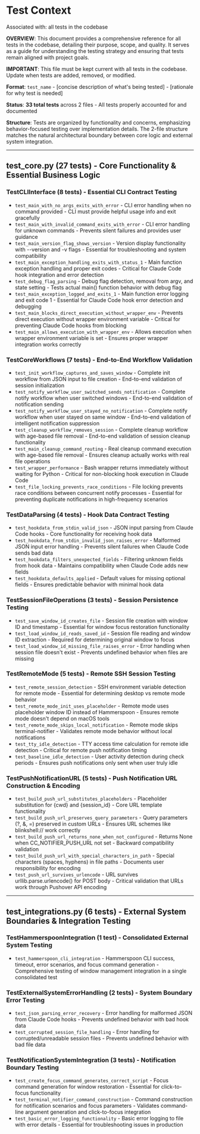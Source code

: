 # Test Context

Associated with: all tests in the codebase

**OVERVIEW**: This document provides a comprehensive reference for all tests in the codebase, detailing their purpose, scope, and quality. It serves as a guide for understanding the testing strategy and ensuring that tests remain aligned with project goals.

**IMPORTANT**: This file must be kept current with all tests in the codebase. Update when tests are added, removed, or modified.

**Format**: `test_name` - [concise description of what's being tested] - [rationale for why test is needed]

**Status**: **33 total tests** across 2 files - All tests properly accounted for and documented

**Structure**: Tests are organized by functionality and concerns, emphasizing behavior-focused testing over implementation details. The 2-file structure matches the natural architectural boundary between core logic and external system integration.

---

## test_core.py (27 tests) - Core Functionality & Essential Business Logic

### TestCLIInterface (8 tests) - Essential CLI Contract Testing
- `test_main_with_no_args_exits_with_error` - CLI error handling when no command provided - CLI must provide helpful usage info and exit gracefully
- `test_main_with_invalid_command_exits_with_error` - CLI error handling for unknown commands - Prevents silent failures and provides user guidance
- `test_main_version_flag_shows_version` - Version display functionality with --version and -v flags - Essential for troubleshooting and system compatibility
- `test_main_exception_handling_exits_with_status_1` - Main function exception handling and proper exit codes - Critical for Claude Code hook integration and error detection
- `test_debug_flag_parsing` - Debug flag detection, removal from argv, and state setting - Tests actual main() function behavior with debug flag
- `test_main_exception_logged_and_exits_1` - Main function error logging and exit code 1 - Essential for Claude Code hook error detection and debugging
- `test_main_blocks_direct_execution_without_wrapper_env` - Prevents direct execution without wrapper environment variable - Critical for preventing Claude Code hooks from blocking
- `test_main_allows_execution_with_wrapper_env` - Allows execution when wrapper environment variable is set - Ensures proper wrapper integration works correctly

### TestCoreWorkflows (7 tests) - End-to-End Workflow Validation
- `test_init_workflow_captures_and_saves_window` - Complete init workflow from JSON input to file creation - End-to-end validation of session initialization
- `test_notify_workflow_user_switched_sends_notification` - Complete notify workflow when user switched windows - End-to-end validation of notification sending
- `test_notify_workflow_user_stayed_no_notification` - Complete notify workflow when user stayed on same window - End-to-end validation of intelligent notification suppression
- `test_cleanup_workflow_removes_session` - Complete cleanup workflow with age-based file removal - End-to-end validation of session cleanup functionality
- `test_main_cleanup_command_routing` - Real cleanup command execution with age-based file removal - Ensures cleanup actually works with real file operations
- `test_wrapper_performance` - Bash wrapper returns immediately without waiting for Python - Critical for non-blocking hook execution in Claude Code
- `test_file_locking_prevents_race_conditions` - File locking prevents race conditions between concurrent notify processes - Essential for preventing duplicate notifications in high-frequency scenarios

### TestDataParsing (4 tests) - Hook Data Contract Testing
- `test_hookdata_from_stdin_valid_json` - JSON input parsing from Claude Code hooks - Core functionality for receiving hook data
- `test_hookdata_from_stdin_invalid_json_raises_error` - Malformed JSON input error handling - Prevents silent failures when Claude Code sends bad data
- `test_hookdata_filters_unexpected_fields` - Filtering unknown fields from hook data - Maintains compatibility when Claude Code adds new fields
- `test_hookdata_defaults_applied` - Default values for missing optional fields - Ensures predictable behavior with minimal hook data

### TestSessionFileOperations (3 tests) - Session Persistence Testing
- `test_save_window_id_creates_file` - Session file creation with window ID and timestamp - Essential for window focus restoration functionality
- `test_load_window_id_reads_saved_id` - Session file reading and window ID extraction - Required for determining original window to focus
- `test_load_window_id_missing_file_raises_error` - Error handling when session file doesn't exist - Prevents undefined behavior when files are missing

### TestRemoteMode (5 tests) - Remote SSH Session Testing
- `test_remote_session_detection` - SSH environment variable detection for remote mode - Essential for determining desktop vs remote mode behavior
- `test_remote_mode_init_uses_placeholder` - Remote mode uses placeholder window ID instead of Hammerspoon - Ensures remote mode doesn't depend on macOS tools
- `test_remote_mode_skips_local_notification` - Remote mode skips terminal-notifier - Validates remote mode behavior without local notifications
- `test_tty_idle_detection` - TTY access time calculation for remote idle detection - Critical for remote push notification timing
- `test_baseline_idle_detection` - User activity detection during check periods - Ensures push notifications only sent when user truly idle

### TestPushNotificationURL (5 tests) - Push Notification URL Construction & Encoding
- `test_build_push_url_substitutes_placeholders` - Placeholder substitution for {cwd} and {session_id} - Core URL template functionality
- `test_build_push_url_preserves_query_parameters` - Query parameters (?, &, =) preserved in custom URLs - Ensures URL schemes like blinkshell:// work correctly
- `test_build_push_url_returns_none_when_not_configured` - Returns None when CC_NOTIFIER_PUSH_URL not set - Backward compatibility validation
- `test_build_push_url_with_special_characters_in_path` - Special characters (spaces, hyphens) in file paths - Documents user responsibility for encoding
- `test_push_url_survives_urlencode` - URL survives urllib.parse.urlencode() for POST body - Critical validation that URLs work through Pushover API encoding

---

## test_integrations.py (6 tests) - External System Boundaries & Integration Testing

### TestHammerspoonIntegration (1 test) - Consolidated External System Testing
- `test_hammerspoon_cli_integration` - Hammerspoon CLI success, timeout, error scenarios, and focus command generation - Comprehensive testing of window management integration in a single consolidated test

### TestExternalSystemErrorHandling (2 tests) - System Boundary Error Testing
- `test_json_parsing_error_recovery` - Error handling for malformed JSON from Claude Code hooks - Prevents undefined behavior with bad hook data
- `test_corrupted_session_file_handling` - Error handling for corrupted/unreadable session files - Prevents undefined behavior with bad file data

### TestNotificationSystemIntegration (3 tests) - Notification Boundary Testing
- `test_create_focus_command_generates_correct_script` - Focus command generation for window restoration - Essential for click-to-focus functionality
- `test_terminal_notifier_command_construction` - Command construction for notification scenarios and focus parameters - Validates command-line argument generation and click-to-focus integration
- `test_basic_error_logging_functionality` - Basic error logging to file with error details - Essential for troubleshooting issues in production